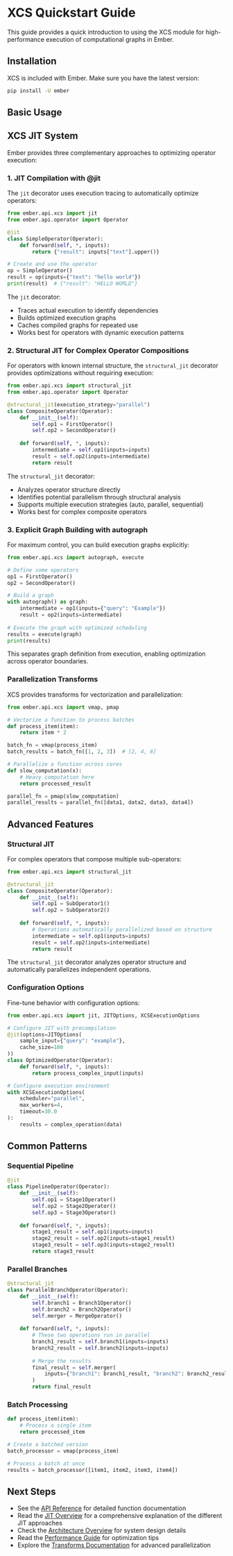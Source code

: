 # XCS Quickstart Guide

This guide provides a quick introduction to using the XCS module for high-performance execution of computational graphs in Ember.

## Installation

XCS is included with Ember. Make sure you have the latest version:

```bash
pip install -U ember
```

## Basic Usage

## XCS JIT System

Ember provides three complementary approaches to optimizing operator execution:

### 1. JIT Compilation with @jit

The `jit` decorator uses execution tracing to automatically optimize operators:

```python
from ember.api.xcs import jit
from ember.api.operator import Operator

@jit
class SimpleOperator(Operator):
    def forward(self, *, inputs):
        return {"result": inputs["text"].upper()}

# Create and use the operator
op = SimpleOperator()
result = op(inputs={"text": "hello world"})
print(result)  # {"result": "HELLO WORLD"}
```

The `jit` decorator:
- Traces actual execution to identify dependencies
- Builds optimized execution graphs
- Caches compiled graphs for repeated use
- Works best for operators with dynamic execution patterns

### 2. Structural JIT for Complex Operator Compositions

For operators with known internal structure, the `structural_jit` decorator provides optimizations without requiring execution:

```python
from ember.api.xcs import structural_jit
from ember.api.operator import Operator

@structural_jit(execution_strategy="parallel")
class CompositeOperator(Operator):
    def __init__(self):
        self.op1 = FirstOperator()
        self.op2 = SecondOperator()
        
    def forward(self, *, inputs):
        intermediate = self.op1(inputs=inputs)
        result = self.op2(inputs=intermediate)
        return result
```

The `structural_jit` decorator:
- Analyzes operator structure directly
- Identifies potential parallelism through structural analysis
- Supports multiple execution strategies (auto, parallel, sequential)
- Works best for complex composite operators

### 3. Explicit Graph Building with autograph

For maximum control, you can build execution graphs explicitly:

```python
from ember.api.xcs import autograph, execute

# Define some operators
op1 = FirstOperator()
op2 = SecondOperator()

# Build a graph
with autograph() as graph:
    intermediate = op1(inputs={"query": "Example"})
    result = op2(inputs=intermediate)
    
# Execute the graph with optimized scheduling
results = execute(graph)
print(results)
```

This separates graph definition from execution, enabling optimization across operator boundaries.

### Parallelization Transforms

XCS provides transforms for vectorization and parallelization:

```python
from ember.api.xcs import vmap, pmap

# Vectorize a function to process batches
def process_item(item):
    return item * 2

batch_fn = vmap(process_item)
batch_results = batch_fn([1, 2, 3])  # [2, 4, 6]

# Parallelize a function across cores
def slow_computation(x):
    # Heavy computation here
    return processed_result

parallel_fn = pmap(slow_computation)
parallel_results = parallel_fn([data1, data2, data3, data4])
```

## Advanced Features

### Structural JIT

For complex operators that compose multiple sub-operators:

```python
from ember.api.xcs import structural_jit

@structural_jit
class CompositeOperator(Operator):
    def __init__(self):
        self.op1 = SubOperator1()
        self.op2 = SubOperator2()
        
    def forward(self, *, inputs):
        # Operations automatically parallelized based on structure
        intermediate = self.op1(inputs=inputs)
        result = self.op2(inputs=intermediate)
        return result
```

The `structural_jit` decorator analyzes operator structure and automatically parallelizes independent operations.

### Configuration Options

Fine-tune behavior with configuration options:

```python
from ember.api.xcs import jit, JITOptions, XCSExecutionOptions

# Configure JIT with precompilation
@jit(options=JITOptions(
    sample_input={"query": "example"},
    cache_size=100
))
class OptimizedOperator(Operator):
    def forward(self, *, inputs):
        return process_complex_input(inputs)

# Configure execution environment
with XCSExecutionOptions(
    scheduler="parallel",
    max_workers=4,
    timeout=30.0
):
    results = complex_operation(data)
```

## Common Patterns

### Sequential Pipeline

```python
@jit
class PipelineOperator(Operator):
    def __init__(self):
        self.op1 = Stage1Operator()
        self.op2 = Stage2Operator()
        self.op3 = Stage3Operator()
        
    def forward(self, *, inputs):
        stage1_result = self.op1(inputs=inputs)
        stage2_result = self.op2(inputs=stage1_result)
        stage3_result = self.op3(inputs=stage2_result)
        return stage3_result
```

### Parallel Branches

```python
@structural_jit
class ParallelBranchOperator(Operator):
    def __init__(self):
        self.branch1 = Branch1Operator()
        self.branch2 = Branch2Operator()
        self.merger = MergeOperator()
        
    def forward(self, *, inputs):
        # These two operations run in parallel
        branch1_result = self.branch1(inputs=inputs)
        branch2_result = self.branch2(inputs=inputs)
        
        # Merge the results
        final_result = self.merger(
            inputs={"branch1": branch1_result, "branch2": branch2_result}
        )
        return final_result
```

### Batch Processing

```python
def process_item(item):
    # Process a single item
    return processed_item

# Create a batched version
batch_processor = vmap(process_item)

# Process a batch at once
results = batch_processor([item1, item2, item3, item4])
```

## Next Steps

- See the [API Reference](API_REFERENCE.md) for detailed function documentation
- Read the [JIT Overview](JIT_OVERVIEW.md) for a comprehensive explanation of the different JIT approaches
- Check the [Architecture Overview](ARCHITECTURE.md) for system design details
- Read the [Performance Guide](PERFORMANCE_GUIDE.md) for optimization tips
- Explore the [Transforms Documentation](TRANSFORMS.md) for advanced parallelization